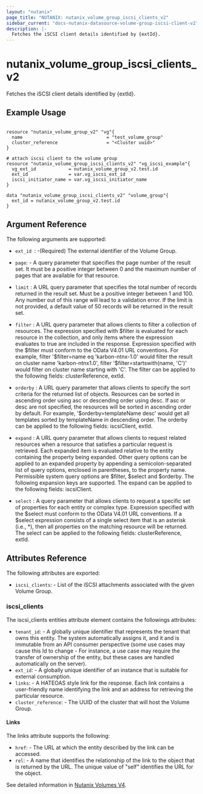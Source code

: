 ```yaml
---
layout: "nutanix"
page_title: "NUTANIX: nutanix_volume_group_iscsi_clients_v2"
sidebar_current: "docs-nutanix-datasource-volume-group-iscsi-client-v2"
description: |-
  Fetches the iSCSI client details identified by {extId}.
---
```


# nutanix_volume_group_iscsi_clients_v2

Fetches the iSCSI client details identified by {extId}.

## Example Usage

```hcl

resource "nutanix_volume_group_v2" "vg"{
  name                               = "test_volume_group"
  cluster_reference                  = "<Cluster uuid>"
}

# attach iscsi client to the volume group
resource "nutanix_volume_group_iscsi_clients_v2" "vg_iscsi_example"{
  vg_ext_id            = nutanix_volume_group_v2.test.id
  ext_id               = var.vg_iscsi_ext_id
  iscsi_initiator_name = var.vg_iscsi_initiator_name
}

data "nutanix_volume_group_iscsi_clients_v2" "volume_group"{
  ext_id = nutanix_volume_group_v2.test.id
}
```

## Argument Reference

The following arguments are supported:

* `ext_id `: -(Required) The external identifier of the Volume Group.

* `page`: - A query parameter that specifies the page number of the result set. It must be a positive integer between 0 and the maximum number of pages that are available for that resource.

* `limit` : A URL query parameter that specifies the total number of records returned in the result set. Must be a positive integer between 1 and 100. Any number out of this range will lead to a validation error. If the limit is not provided, a default value of 50 records will be returned in the result set.

* `filter` : A URL query parameter that allows clients to filter a collection of resources. The expression specified with \$filter is evaluated for each resource in the collection, and only items where the expression evaluates to true are included in the response. Expression specified with the \$filter must conform to the OData V4.01 URL conventions. For example, filter '\$filter=name eq 'karbon-ntnx-1.0' would filter the result on cluster name 'karbon-ntnx1.0', filter '\$filter=startswith(name, 'C')' would filter on cluster name starting with 'C'. The filter can be applied to the following fields: clusterReference, extId.

* `orderby` : A URL query parameter that allows clients to specify the sort criteria for the returned list of objects. Resources can be sorted in ascending order using asc or descending order using desc. If asc or desc are not specified, the resources will be sorted in ascending order by default. For example, '\$orderby=templateName desc' would get all templates sorted by templateName in descending order. The orderby can be applied to the following fields: iscsiClient, extId.

* `expand` : A URL query parameter that allows clients to request related resources when a resource that satisfies a particular request is retrieved. Each expanded item is evaluated relative to the entity containing the property being expanded. Other query options can be applied to an expanded property by appending a semicolon-separated list of query options, enclosed in parentheses, to the property name. Permissible system query options are \$filter, \$select and \$orderby. The following expansion keys are supported. The expand can be applied to the following fields: iscsiClient.

* `select` : A query parameter that allows clients to request a specific set of properties for each entity or complex type. Expression specified with the \$select must conform to the OData V4.01 URL conventions. If a \$select expression consists of a single select item that is an asterisk (i.e., \*), then all properties on the matching resource will be returned. The select can be applied to the following fields: clusterReference, extId.




## Attributes Reference

The following attributes are exported:

* `iscsi_clients`: - List of the iSCSI attachments associated with the given Volume Group.

### iscsi_clients

The iscsi_clients entities attribute element contains the followings attributes:


* `tenant_id`: - A globally unique identifier that represents the tenant that owns this entity. The system automatically assigns it, and it and is immutable from an API consumer perspective (some use cases may cause this Id to change - For instance, a use case may require the transfer of ownership of the entity, but these cases are handled automatically on the server).
* `ext_id`: - A globally unique identifier of an instance that is suitable for external consumption.
* `links`: - A HATEOAS style link for the response. Each link contains a user-friendly name identifying the link and an address for retrieving the particular resource.
* `cluster_reference`: - The UUID of the cluster that will host the Volume Group.

#### Links

The links attribute supports the following:

* `href`: - The URL at which the entity described by the link can be accessed.
* `rel`: - A name that identifies the relationship of the link to the object that is returned by the URL. The unique value of "self" identifies the URL for the object.


See detailed information in [Nutanix Volumes V4](https://developers.nutanix.com/api-reference?namespace=volumes&version=v4.0.b1).
